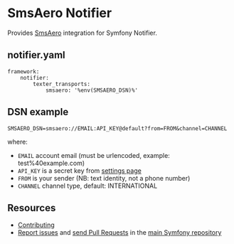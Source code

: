 SmsAero Notifier
================

Provides [SmsAero](https://smsaero.ru/) integration for Symfony Notifier.

notifier.yaml
-----------

```
framework:
    notifier:
        texter_transports:
            smsaero: '%env(SMSAERO_DSN)%'
```

DSN example
-----------

```
SMSAERO_DSN=smsaero://EMAIL:API_KEY@default?from=FROM&channel=CHANNEL
```

where:
- `EMAIL` account email (must be urlencoded, example: test%40example.com)
- `API_KEY` is a secret key from [settings page](https://smsaero.ru/cabinet/settings/apikey/) 
- `FROM` is your sender (NB: text identity, not a phone number)
- `CHANNEL` channel type, default: INTERNATIONAL

Resources
---------

* [Contributing](https://symfony.com/doc/current/contributing/index.html)
* [Report issues](https://github.com/symfony/symfony/issues) and
  [send Pull Requests](https://github.com/symfony/symfony/pulls)
  in the [main Symfony repository](https://github.com/symfony/symfony)
